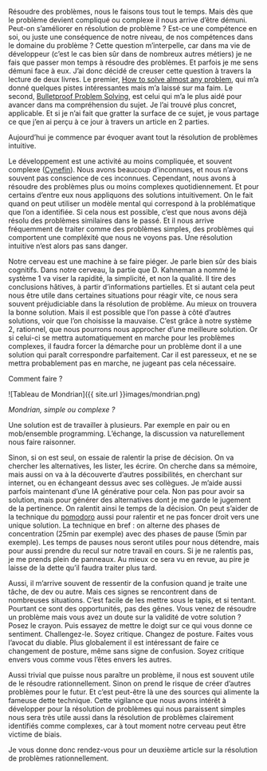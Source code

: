 Résoudre des problèmes, nous le faisons tous tout le temps. 
Mais dès que le problème devient compliqué ou complexe il nous arrive d’être démuni. 
Peut-on s’améliorer en résolution de problème ? 
Est-ce une compétence en soi, ou juste une conséquence de notre niveau, de nos compétences dans le domaine du problème ? 
Cette question m’interpelle, car dans ma vie de développeur (c’est le cas bien sûr dans de nombreux autres métiers) je ne fais que passer mon temps à résoudre des problèmes. 
Et parfois je me sens démuni face à eux. 
J’ai donc décidé de creuser cette question à travers la lecture de deux livres. 
Le premier, [How to solve almost any problem](https://www.goodreads.com/book/show/15926633-how-to-solve-almost-any-problem?from_search=true&from_srp=true&qid=GQnKR8CKIe&rank=1), qui m’a donné quelques pistes intéressantes mais m’a laissé sur ma faim. 
Le second, [Bulletproof Problem Solving](https://www.goodreads.com/book/show/41091107-bulletproof-problem-solving?ref=nav_sb_ss_1_27), est celui qui m’a le plus aidé pour avancer dans ma compréhension du sujet. 
Je l’ai trouvé plus concret, applicable. 
Et si je n’ai fait que gratter la surface de ce sujet, je vous partage ce que j’en ai perçu à ce jour à travers un article en 2 parties.

Aujourd’hui je commence par évoquer avant tout la résolution de problèmes intuitive. 

Le développement est une activité au moins compliquée, et souvent complexe ([Cynefin](https://en.wikipedia.org/wiki/Cynefin_framework)). 
Nous avons beaucoup d’inconnues, et nous n’avons souvent pas conscience de ces inconnues. 
Cependant, nous avons à résoudre des problèmes plus ou moins complexes quotidiennement. 
Et pour certains d’entre eux nous appliquons des solutions intuitivement. 
On le fait quand on peut utiliser un modèle mental qui correspond à la problématique que l’on a identifiée. 
Si cela nous est possible, c’est que nous avons déjà résolu des problèmes similaires dans le passé. 
Et il nous arrive fréquemment de traiter comme des problèmes simples, des problèmes qui comportent une compléxité que nous ne voyons pas. 
Une résolution intuitive n’est alors pas sans danger.

Notre cerveau est une machine à se faire piéger. 
Je parle bien sûr des biais cognitifs. 
Dans notre cerveau, la partie que D. Kahneman a nommé le système 1 va viser la rapidité, la simplicité, et non la qualité. 
Il tire des conclusions hâtives, à partir d’informations partielles. 
Et si autant cela peut nous être utile dans certaines situations pour réagir vite, ce nous sera souvent préjudiciable dans la résolution de problème. 
Au mieux on trouvera la bonne solution. 
Mais il est possible que l’on passe à côté d’autres solutions, voir que l’on choisisse la mauvaise. 
C’est grâce à notre système 2, rationnel, que nous pourrons nous approcher d’une meilleure solution. 
Or si celui-ci se mettra automatiquement en marche pour les problèmes complexes, il faudra forcer la démarche pour un problème dont il a une solution qui paraît correspondre parfaitement. 
Car il est paresseux, et ne se mettra probablement pas en marche, ne jugeant pas cela nécessaire.

Comment faire ?

![Tableau de Mondrian]({{ site.url }}images/mondrian.png)

*Mondrian, simple ou complexe ?*

Une solution est de travailler à plusieurs. 
Par exemple en pair ou en mob/ensemble programming. 
L’échange, la discussion va naturellement nous faire raisonner. 

Sinon, si on est seul, on essaie de ralentir la prise de décision. 
On va chercher les alternatives, les lister, les écrire. 
On cherche dans sa mémoire, mais aussi on va à la découverte d’autres possibilités, en cherchant sur internet, ou en échangeant dessus avec ses collègues. 
Je m’aide aussi parfois maintenant d’une IA générative pour cela. 
Non pas pour avoir sa solution, mais pour générer des alternatives dont je me garde le jugement de la pertinence. 
On ralentit ainsi le temps de la décision. 
On peut s’aider de la technique du [pomodoro](https://en.wikipedia.org/wiki/Pomodoro_Technique) aussi pour ralentir et ne pas foncer droit vers une unique solution. 
La technique en bref : on alterne des phases de concentration (25min par exemple) avec des phases de pause (5min par exemple). 
Les temps de pauses nous seront utiles pour nous détendre, mais pour aussi prendre du recul sur notre travail en cours. 
Si je ne ralentis pas, je me prends plein de panneaux. 
Au mieux ce sera vu en revue, au pire je laisse de la dette qu’il faudra traiter plus tard. 

Aussi, il m’arrive souvent de ressentir de la confusion quand je traite une tâche, de dev ou autre. 
Mais ces signes se rencontrent dans de nombreuses situations. 
C’est facile de les mettre sous le tapis, et si tentant. 
Pourtant ce sont des opportunités, pas des gênes. 
Vous venez de résoudre un problème mais vous avez un doute sur la validité de votre solution ? 
Posez le crayon. 
Puis essayez de mettre le doigt sur ce qui vous donne ce sentiment. 
Challengez-le. 
Soyez critique. 
Changez de posture. 
Faites vous l’avocat du diable. 
Plus globalement il est intéressant de faire ce changement de posture, même sans signe de confusion. 
Soyez critique envers vous comme vous l’êtes envers les autres. 

Aussi trivial que puisse nous paraître un problème, il nous est souvent utile de le résoudre rationnellement. 
Sinon on prend le risque de créer d’autres problèmes pour le futur. 
Et c’est peut-être là une des sources qui alimente la fameuse dette technique. 
Cette vigilance que nous avons intérêt à développer pour la résolution de problèmes qui nous paraissent simples nous sera très utile aussi dans la résolution de problèmes clairement identifiés comme complexes, car à tout moment notre cerveau peut être victime de biais.

Je vous donne donc rendez-vous pour un deuxième article sur la résolution de problèmes rationnellement.  